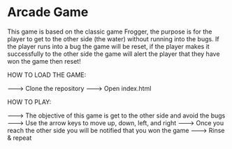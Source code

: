 # Arcade Game

This game is based on the classic game Frogger, the purpose is for the player to get to the other side (the water) without running into the bugs. If the player runs into a bug the game will be reset, if the player makes it successfully to the other side the game will alert the player that they have won the game then reset!

HOW TO LOAD THE GAME:

---> Clone the repository
---> Open index.html

HOW TO PLAY:

---> The objective of this game is get to the other side and avoid the bugs
---> Use the arrow keys to move up, down, left, and right
---> Once you reach the other side you will be notified that you won the game
---> Rinse & repeat
